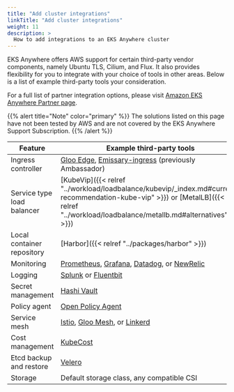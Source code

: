 ```yaml
---
title: "Add cluster integrations"
linkTitle: "Add cluster integrations"
weight: 11
description: >
  How to add integrations to an EKS Anywhere cluster
---
```


EKS Anywhere offers AWS support for certain third-party vendor components,
namely Ubuntu TLS, Cilium, and Flux.
It also provides flexibility for you to integrate with your choice of tools in other areas.
Below is a list of example third-party tools your consideration.

For a full list of partner integration options, please visit [Amazon EKS Anywhere Partner page](https://aws.amazon.com/eks/eks-anywhere/partners/).

{{% alert title="Note" color="primary" %}}
The solutions listed on this page have not been tested by AWS and are not covered by the EKS Anywhere Support Subscription.
{{% /alert %}}

| Feature                       | Example third-party tools                 |
|-------------------------------|-------------------------------------------|
| Ingress controller            | [Gloo Edge](https://www.solo.io/products/gloo-edge/), [Emissary-ingress](https://www.getambassador.io/products/api-gateway/) (previously Ambassador)          |
| Service type load balancer    | [KubeVip]({{< relref "../workload/loadbalance/kubevip/_index.md#current-recommendation-kube-vip" >}}) or [MetalLB]({{< relref "../workload/loadbalance/metallb.md#alternatives" >}})|
| Local container repository    | [Harbor]({{< relref "../packages/harbor" >}})                                    |
| Monitoring                    | [Prometheus](https://sysdig.com/products/monitor/prometheus-monitoring/), [Grafana](https://grafana.com/), [Datadog](https://www.datadoghq.com/blog/monitoring-kubernetes-with-datadog/), or [NewRelic](https://newrelic.com/platform/kubernetes/monitoring-guide) |
| Logging                 | [Splunk](https://www.splunk.com/en_us/blog/platform/introducing-the-splunk-operator-for-kubernetes.html) or [Fluentbit](https://fluentbit.io/kubernetes/)                                    |
| Secret management             | [Hashi Vault](https://www.vaultproject.io/docs/platform/k8s)                               |
| Policy agent                  | [Open Policy Agent](https://www.openpolicyagent.org/docs/latest/kubernetes-introduction/)                                       |
| Service mesh                  | [Istio](https://istio.io/), [Gloo Mesh](https://www.solo.io/products/gloo-mesh/), or [Linkerd](https://linkerd.io/)                         |
| Cost management               | [KubeCost](https://www.kubecost.com/)                                  |
| Etcd backup and restore       | [Velero](https://velero.io/)                                    |
| Storage                       | Default storage class, any compatible CSI |

